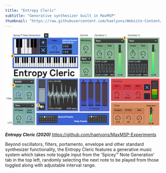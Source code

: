 ```yaml
---
title: "Entropy Cleric"
subtitle: "Generative synthesizer built in MaxMSP"
thumbnail: "https://raw.githubusercontent.com/haelyons/Website-Content/master/ENTROPY%20CLERIC%202.png"
---
```


![](https://raw.githubusercontent.com/haelyons/Website-Content/master/ENTROPY%20CLERIC%202.png)

_**Entropy Cleric (2020)**_ https://github.com/haelyons/MaxMSP-Experiments

Beyond oscillators, filters, portamento, envelope and other standard synthesizer functionality, the Entropy Cleric features a generative music system which takes note toggle input from the 'Spicey™ Note Generation' tab in the top left, randomly selecting the next note to be played from those toggled along with adjustable interval range.
